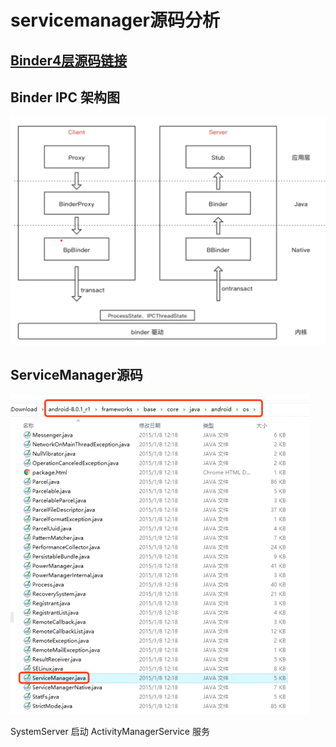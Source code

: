 # servicemanager源码分析

## [Binder4层源码链接](002_Binder之linux内存基础.assets/Binder4层源码)

## Binder IPC 架构图

<img src="004_Binder之手写IPC进程通信.assets/image-20220322212333960.png" alt="image-20220322212333960" style="zoom:50%;" />

## ServiceManager源码

<img src="005_Binder之servicemanager源码分析.assets/image-20220324200536043.png" alt="image-20220324200536043" style="zoom:50%;" />

SystemServer 启动 ActivityManagerService 服务
